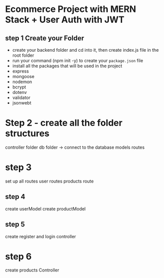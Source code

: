 # Ecommerce Project with MERN Stack + User Auth with JWT

## step 1 Create your Folder

- create your backend folder and cd into it, then create index.js file in the root folder
- run your command (npm init -y) to create your `package.json` file
- install all the packages that will be used in the project
- express
- mongoose
- nodemon
- bcrypt
- dotenv
- validator
- jsonwebt

# Step 2 - create all the folder structures
controller folder
db folder -> connect to the database
models
routes

# step 3
set up all routes
user routes
products route

## step 4
create userModel
create productModel

## step 5
create register and login controller

# step 6
create products Controller

